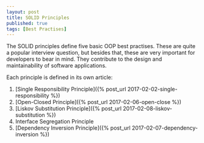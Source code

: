 ```yaml
---
layout: post
title: SOLID Principles
published: true
tags: [Best Practises]
---
```


The SOLID principles define five basic OOP best practises. These are quite a popular interview question, but besides that, these are very important for developers to bear in mind. They contribute to the design and maintainability of software applications.<!--more-->

Each principle is defined in its own article:

1. [Single Responsibility Principle]({% post_url 2017-02-02-single-responsibility %})
2. [Open-Closed Principle]({% post_url 2017-02-06-open-close %})
3. [Liskov Substitution Principle]({% post_url 2017-02-08-liskov-substitution %})
4. Interface Segregation Principle
5. [Dependency Inversion Principle]({% post_url 2017-02-07-dependency-inversion %})
